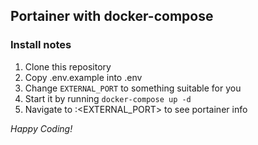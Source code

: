 ## Portainer with docker-compose

### Install notes

1. Clone this repository
2. Copy .env.example into .env
3. Change `EXTERNAL_PORT` to something suitable for you
4. Start it by running `docker-compose up -d`
5. Navigate to <ip>:<EXTERNAL_PORT> to see portainer info

_Happy Coding!_
